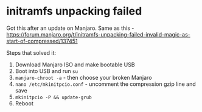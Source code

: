 # initramfs unpacking failed
Got this after an update on Manjaro.
Same as this - https://forum.manjaro.org/t/initramfs-unpacking-failed-invalid-magic-as-start-of-compressed/137451

Steps that solved it:
1. Download Manjaro ISO and make bootable USB
2. Boot into USB and run `su`
3. `manjaro-chroot -a` - then choose your broken Manjaro
4. `nano /etc/mkinitpcio.conf`  - uncomment the compression gzip line and save
5. `mkinitpcio -P && update-grub`
6. Reboot
